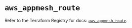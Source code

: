 # `aws_appmesh_route`

Refer to the Terraform Registry for docs: [`aws_appmesh_route`](https://registry.terraform.io/providers/hashicorp/aws/6.7.0/docs/resources/appmesh_route).

